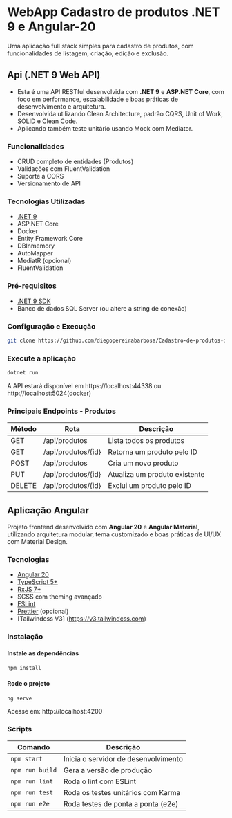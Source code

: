 # WebApp Cadastro de produtos .NET 9 e Angular-20
Uma aplicação full stack simples para cadastro de produtos, com funcionalidades de listagem, criação, edição e exclusão.

## Api (.NET 9 Web API)
- Esta é uma API RESTful desenvolvida com **.NET 9** e **ASP.NET Core**, com foco em performance, escalabilidade e boas práticas de desenvolvimento e arquitetura.
- Desenvolvida utilizando Clean Architecture, padrão CQRS, Unit of Work, SOLID e Clean Code.
- Aplicando também teste unitário usando Mock com Mediator.
###  Funcionalidades

- CRUD completo de entidades (Produtos)
- Validações com FluentValidation
- Suporte a CORS
- Versionamento de API

###  Tecnologias Utilizadas

- [.NET 9](https://dotnet.microsoft.com/en-us/download/dotnet/9.0)
- ASP.NET Core
- Docker
- Entity Framework Core
- DBInmemory
- AutoMapper
- MediatR (opcional)
- FluentValidation

###  Pré-requisitos

- [.NET 9 SDK](https://dotnet.microsoft.com/en-us/download/dotnet/9.0)
- Banco de dados SQL Server (ou altere a string de conexão)

###  Configuração e Execução
```bash
git clone https://github.com/diegopereirabarbosa/Cadastro-de-produtos-dotnet-angular
````
### Execute a aplicação
````bash
dotnet run
````
A API estará disponível em https://localhost:44338 ou http://localhost:5024(docker)
### Principais Endpoints - Produtos
| Método | Rota               | Descrição                     |
| ------ | ------------------ | ----------------------------- |
| GET    | /api/produtos      | Lista todos os produtos       |
| GET    | /api/produtos/{id} | Retorna um produto pelo ID    |
| POST   | /api/produtos      | Cria um novo produto          |
| PUT    | /api/produtos/{id} | Atualiza um produto existente |
| DELETE | /api/produtos/{id} | Exclui um produto pelo ID     |

##  Aplicação Angular

Projeto frontend desenvolvido com **Angular 20** e **Angular Material**, utilizando arquitetura modular, tema customizado e boas práticas de UI/UX com Material Design.

###  Tecnologias

- [Angular 20](https://angular.io/)
- [TypeScript 5+](https://www.typescriptlang.org/)
- [RxJS 7+](https://rxjs.dev/)
- SCSS com theming avançado
- [ESLint](https://eslint.org/)
- [Prettier](https://prettier.io/) (opcional)
- [Tailwindcss V3] (https://v3.tailwindcss.com)

###  Instalação
#### Instale as dependências
```bash
npm install
````
#### Rode o projeto
````bash
ng serve
````
Acesse em: http://localhost:4200

###  Scripts
| Comando         | Descrição                            |
| --------------- | ------------------------------------ |
| `npm start`     | Inicia o servidor de desenvolvimento |
| `npm run build` | Gera a versão de produção            |
| `npm run lint`  | Roda o lint com ESLint               |
| `npm run test`  | Roda os testes unitários com Karma   |
| `npm run e2e`   | Roda testes de ponta a ponta (e2e)   |
